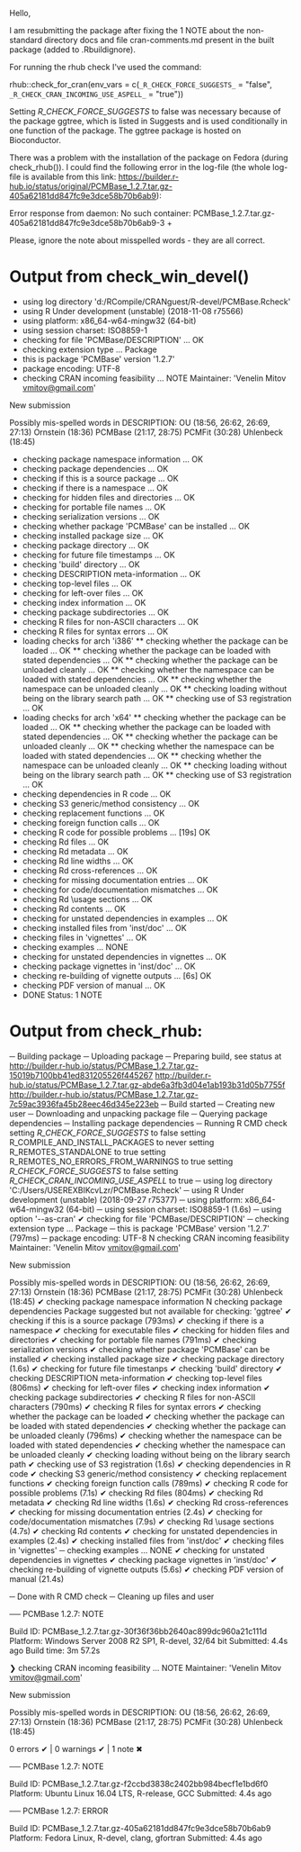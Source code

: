 Hello, 

I am resubmitting the package after fixing the 1 NOTE about the non-standard directory docs and file cran-comments.md present in the built package (added to .Rbuildignore). 

For running the rhub check I've used the command: 

rhub::check_for_cran(env_vars = c(`_R_CHECK_FORCE_SUGGESTS_` = "false", `_R_CHECK_CRAN_INCOMING_USE_ASPELL_` = "true"))

Setting _R_CHECK_FORCE_SUGGESTS_ to false was necessary because of the package ggtree, which is listed in Suggests and is used conditionally in one function of the package. The ggtree package is hosted on Bioconductor.

There was a problem with the installation of the package on Fedora (during check_rhub()). I could find the following error in the log-file (the whole log-file is available from this link: https://builder.r-hub.io/status/original/PCMBase_1.2.7.tar.gz-405a62181dd847fc9e3dce58b70b6ab9):

Error response from daemon: No such container: PCMBase_1.2.7.tar.gz-405a62181dd847fc9e3dce58b70b6ab9-3
+

Please, ignore the note about misspelled words - they are all correct. 

# Output from check_win_devel()
* using log directory 'd:/RCompile/CRANguest/R-devel/PCMBase.Rcheck'
* using R Under development (unstable) (2018-11-08 r75566)
* using platform: x86_64-w64-mingw32 (64-bit)
* using session charset: ISO8859-1
* checking for file 'PCMBase/DESCRIPTION' ... OK
* checking extension type ... Package
* this is package 'PCMBase' version '1.2.7'
* package encoding: UTF-8
* checking CRAN incoming feasibility ... NOTE
Maintainer: 'Venelin Mitov <vmitov@gmail.com>'

New submission

Possibly mis-spelled words in DESCRIPTION:
  OU (18:56, 26:62, 26:69, 27:13)
  Ornstein (18:36)
  PCMBase (21:17, 28:75)
  PCMFit (30:28)
  Uhlenbeck (18:45)
* checking package namespace information ... OK
* checking package dependencies ... OK
* checking if this is a source package ... OK
* checking if there is a namespace ... OK
* checking for hidden files and directories ... OK
* checking for portable file names ... OK
* checking serialization versions ... OK
* checking whether package 'PCMBase' can be installed ... OK
* checking installed package size ... OK
* checking package directory ... OK
* checking for future file timestamps ... OK
* checking 'build' directory ... OK
* checking DESCRIPTION meta-information ... OK
* checking top-level files ... OK
* checking for left-over files ... OK
* checking index information ... OK
* checking package subdirectories ... OK
* checking R files for non-ASCII characters ... OK
* checking R files for syntax errors ... OK
* loading checks for arch 'i386'
** checking whether the package can be loaded ... OK
** checking whether the package can be loaded with stated dependencies ... OK
** checking whether the package can be unloaded cleanly ... OK
** checking whether the namespace can be loaded with stated dependencies ... OK
** checking whether the namespace can be unloaded cleanly ... OK
** checking loading without being on the library search path ... OK
** checking use of S3 registration ... OK
* loading checks for arch 'x64'
** checking whether the package can be loaded ... OK
** checking whether the package can be loaded with stated dependencies ... OK
** checking whether the package can be unloaded cleanly ... OK
** checking whether the namespace can be loaded with stated dependencies ... OK
** checking whether the namespace can be unloaded cleanly ... OK
** checking loading without being on the library search path ... OK
** checking use of S3 registration ... OK
* checking dependencies in R code ... OK
* checking S3 generic/method consistency ... OK
* checking replacement functions ... OK
* checking foreign function calls ... OK
* checking R code for possible problems ... [19s] OK
* checking Rd files ... OK
* checking Rd metadata ... OK
* checking Rd line widths ... OK
* checking Rd cross-references ... OK
* checking for missing documentation entries ... OK
* checking for code/documentation mismatches ... OK
* checking Rd \usage sections ... OK
* checking Rd contents ... OK
* checking for unstated dependencies in examples ... OK
* checking installed files from 'inst/doc' ... OK
* checking files in 'vignettes' ... OK
* checking examples ... NONE
* checking for unstated dependencies in vignettes ... OK
* checking package vignettes in 'inst/doc' ... OK
* checking re-building of vignette outputs ... [6s] OK
* checking PDF version of manual ... OK
* DONE
Status: 1 NOTE

# Output from check_rhub:
─  Building package
─  Uploading package
─  Preparing build, see status at
   http://builder.r-hub.io/status/PCMBase_1.2.7.tar.gz-15019b7100bb41ed831205526f445267
   http://builder.r-hub.io/status/PCMBase_1.2.7.tar.gz-abde6a3fb3d04e1ab193b31d05b7755f
   http://builder.r-hub.io/status/PCMBase_1.2.7.tar.gz-7c59ac3936fa45b28eec46d345e223eb
─  Build started
─  Creating new user
─  Downloading and unpacking package file
─  Querying package dependencies
─  Installing package dependencies
─  Running R CMD check
   setting _R_CHECK_FORCE_SUGGESTS_ to false
   setting R_COMPILE_AND_INSTALL_PACKAGES to never
   setting R_REMOTES_STANDALONE to true
   setting R_REMOTES_NO_ERRORS_FROM_WARNINGS to true
   setting _R_CHECK_FORCE_SUGGESTS_ to false
   setting _R_CHECK_CRAN_INCOMING_USE_ASPELL_ to true
─  using log directory 'C:/Users/USEREXBIKcvLzr/PCMBase.Rcheck'
─  using R Under development (unstable) (2018-09-27 r75377)
─  using platform: x86_64-w64-mingw32 (64-bit)
─  using session charset: ISO8859-1 (1.6s)
─  using option '--as-cran'
✔  checking for file 'PCMBase/DESCRIPTION'
─  checking extension type ... Package
─  this is package 'PCMBase' version '1.2.7' (797ms)
─  package encoding: UTF-8
N  checking CRAN incoming feasibility
   Maintainer: 'Venelin Mitov <vmitov@gmail.com>'
   
   New submission
   
   Possibly mis-spelled words in DESCRIPTION:
     OU (18:56, 26:62, 26:69, 27:13)
     Ornstein (18:36)
     PCMBase (21:17, 28:75)
     PCMFit (30:28)
     Uhlenbeck (18:45)
✔  checking package namespace information
N  checking package dependencies
   Package suggested but not available for checking: 'ggtree'
✔  checking if this is a source package (793ms)
✔  checking if there is a namespace
✔  checking for executable files
✔  checking for hidden files and directories
✔  checking for portable file names (791ms)
✔  checking serialization versions
✔  checking whether package 'PCMBase' can be installed
✔  checking installed package size
✔  checking package directory (1.6s)
✔  checking for future file timestanps
✔  checking 'build' directory
✔  checking DESCRIPTION meta-information
✔  checking top-level files (806ms)
✔  checking for left-over files
✔  checking index information
✔  checking package subdirectories
✔  checking R files for non-ASCII characters (790ms)
✔  checking R files for syntax errors
✔  checking whether the package can be loaded
✔  checking whether the package can be loaded with stated dependencies
✔  checking whether the package can be unloaded cleanly (796ms)
✔  checking whether the namespace can be loaded with stated dependencies
✔  checking whether the namespace can be unloaded cleanly
✔  checking loading without being on the library search path
✔  checking use of S3 registration (1.6s)
✔  checking dependencies in R code
✔  checking S3 generic/method consistency
✔  checking replacement functions
✔  checking foreign function calls (789ms)
✔  checking R code for possible problems (7.1s)
✔  checking Rd files (804ms)
✔  checking Rd metadata
✔  checking Rd line widths (1.6s)
✔  checking Rd cross-references
✔  checking for missing documentation entries (2.4s)
✔  checking for code/documentation mismatches (7.9s)
✔  checking Rd \usage sections (4.7s)
✔  checking Rd contents
✔  checking for unstated dependencies in examples (2.4s)
✔  checking installed files from 'inst/doc'
✔  checking files in 'vignettes'
─  checking examples ... NONE
✔  checking for unstated dependencies in vignettes
✔  checking package vignettes in 'inst/doc'
✔  checking re-building of vignette outputs (5.6s)
✔  checking PDF version of manual (21.4s)
   
─  Done with R CMD check
─  Cleaning up files and user

── PCMBase 1.2.7: NOTE

  Build ID:   PCMBase_1.2.7.tar.gz-30f36f36bb2640ac899dc960a21c111d
  Platform:   Windows Server 2008 R2 SP1, R-devel, 32/64 bit
  Submitted:  4.4s ago
  Build time: 3m 57.2s

❯ checking CRAN incoming feasibility ... NOTE
  Maintainer: 'Venelin Mitov <vmitov@gmail.com>'
  
  New submission
  
  Possibly mis-spelled words in DESCRIPTION:
    OU (18:56, 26:62, 26:69, 27:13)
    Ornstein (18:36)
    PCMBase (21:17, 28:75)
    PCMFit (30:28)
    Uhlenbeck (18:45)

0 errors ✔ | 0 warnings ✔ | 1 note ✖

── PCMBase 1.2.7: NOTE

  Build ID:   PCMBase_1.2.7.tar.gz-f2ccbd3838c2402bb984becf1e1bd6f0
  Platform:   Ubuntu Linux 16.04 LTS, R-release, GCC
  Submitted:  4.4s ago


── PCMBase 1.2.7: ERROR 

  Build ID:   PCMBase_1.2.7.tar.gz-405a62181dd847fc9e3dce58b70b6ab9
  Platform:   Fedora Linux, R-devel, clang, gfortran
  Submitted:  4.4s ago


